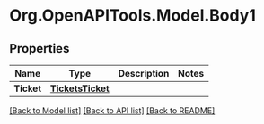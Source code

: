 
# Org.OpenAPITools.Model.Body1

## Properties

Name | Type | Description | Notes
------------ | ------------- | ------------- | -------------
**Ticket** | [**TicketsTicket**](TicketsTicket.md) |  | 

[[Back to Model list]](../README.md#documentation-for-models)
[[Back to API list]](../README.md#documentation-for-api-endpoints)
[[Back to README]](../README.md)

